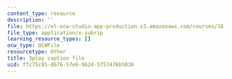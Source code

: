 ```yaml
---
content_type: resource
description: ''
file: https://ol-ocw-studio-app-production.s3.amazonaws.com/courses/18-03sc-differential-equations-fall-2011/ffc75c85d67657e69b245757476b5030_XDhJ8lVGbl8.vtt
file_type: application/x-subrip
learning_resource_types: []
ocw_type: OCWFile
resourcetype: Other
title: 3play caption file
uid: ffc75c85-d676-57e6-9b24-5757476b5030
---
```

